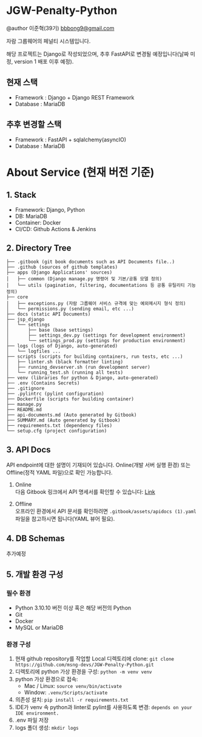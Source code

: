 # JGW-Penalty-Python
@author 이준혁(39기) bbbong9@gmail.com

자람 그룹웨어의 페널티 시스템입니다.

해당 프로젝트는 Django로 작성되었으며, 추후 FastAPI로 변경될 예정입니다(날짜 미정, version 1 배포 이후 예정).

## 현재 스택

 - Framework : Django + Django REST Framework
 - Database : MariaDB

## 추후 변경할 스택

 - Framework : FastAPI + sqlalchemy(asyncIO)
 - Database : MariaDB

# About Service (현재 버전 기준)

## 1. Stack
* Framework: Django, Python
* DB: MariaDB
* Container: Docker
* CI/CD: Github Actions & Jenkins

## 2. Directory Tree
```
├── .gitbook (git book documents such as API Documents file..)
├── .github (sources of github templates)
├── apps (Django Applications' sources)
│   ├── common (Django manage.py 명령어 및 기본/공통 모델 정의)
│   └── utils (pagination, filtering, documentations 등 공통 유틸리티 기능 정의)
├── core
│   ├── exceptions.py (자람 그룹웨어 서비스 규격에 맞는 예외메시지 형식 정의)
│   └── permissions.py (sending email, etc ...)
├── docs (static API Documents)
├── jsp_django
│   └── settings
│       ├── base (base settings)
│       ├── settings_dev.py (settings for development environment)
│       └── settings_prod.py (settings for production environment)
├── logs (logs of Django, auto-generated)
│   └── logfiles ...
├── scripts (scripts for building containers, run tests, etc ...)
│   ├── linter.sh (black formatter linting)
│   ├── running_devserver.sh (run development server)
│   └── running_test.sh (running all tests)
├── venv (libraries for python & Django, auto-generated)
├── .env (Contains Secrets)
├── .gitignore
├── .pylintrc (pylint configuration)
├── Dockerfile (scripts for building container)
├── manage.py
├── README.md
├── api-documents.md (Auto generated by Gitbook)
├── SUMMARY.md (Auto generated by Gitbook)
├── requirements.txt (dependency files)
└── setup.cfg (project configuration)
```

## 3. API Docs
API endpoint에 대한 설명이 기재되어 있습니다.
Online(개발 서버 실행 환경) 또는 Offline(정적 YAML 파일)으로 확인 가능합니다.

1. Online   
  다음 Gitbook 링크에서 API 명세서를 확인할 수 있습니다: [Link](https://jgw.gitbook.io/jgw-penalty-python-documents/api-documents)

2. Offline   
  오프라인 환경에서 API 문서를 확인하려면 `.gitbook/assets/apidocs (1).yaml` 파일을 참고하시면 됩니다(YAML 뷰어 필요).

## 4. DB Schemas
추가예정

## 5. 개발 환경 구성

### 필수 환경
 - Python 3.10.10 버전 이상 혹은 해당 버전의 Python
 - Git
 - Docker
 - MySQL or MariaDB

### 환경 구성
1. 현재 github repository를 작업할 Local 디렉토리에 clone: `git clone https://github.com/msng-devs/JGW-Penalty-Python.git`
2. 디렉토리에 python 가상 환경을 구성: `python -m venv venv`
3. python 가상 환경으로 접속: 
   - Mac / Linux: `source venv/bin/activate`
   - Window: `.venv/Scripts/activate`
4. 의존성 설치: `pip install -r requirements.txt`
5. IDE가 venv 속 python과 linter로 pylint를 사용하도록 변경: `depends on your IDE environment.`
6. .env 파일 저장
7. logs 폴더 생성: `mkdir logs`
